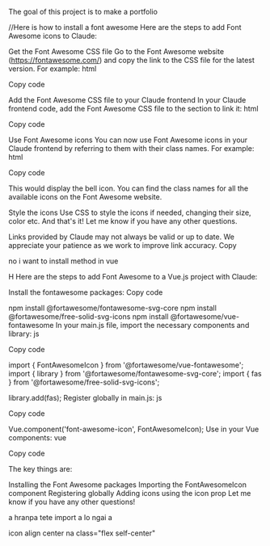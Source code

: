 The goal of this project is to make  a portfolio





//Here is how to install a font awesome 
Here are the steps to add Font Awesome icons to Claude:

Get the Font Awesome CSS file Go to the Font Awesome website (https://fontawesome.com/) and copy the link to the CSS file for the latest version. For example:
html

Copy code

<link rel="stylesheet" href="https://use.fontawesome.com/releases/v5.15.1/css/all.css">
Add the Font Awesome CSS file to your Claude frontend In your Claude frontend code, add the Font Awesome CSS file to the <head> section to link it:
html

Copy code

<head>
  <link rel="stylesheet" href="https://use.fontawesome.com/releases/v5.15.1/css/all.css">
</head>
Use Font Awesome icons You can now use Font Awesome icons in your Claude frontend by referring to them with their class names. For example:
html

Copy code

<i class="fas fa-bell"></i>
This would display the bell icon. You can find the class names for all the available icons on the Font Awesome website.

Style the icons Use CSS to style the icons if needed, changing their size, color etc.
And that's it! Let me know if you have any other questions.

Links provided by Claude may not always be valid or up to date. We appreciate your patience as we work to improve link accuracy.
Copy


no i want to install method in vue

H
Here are the steps to add Font Awesome to a Vue.js project with Claude:

Install the fontawesome packages:
Copy code

npm install @fortawesome/fontawesome-svg-core 
npm install @fortawesome/free-solid-svg-icons
npm install @fortawesome/vue-fontawesome
In your main.js file, import the necessary components and library:
js

Copy code

import { FontAwesomeIcon } from '@fortawesome/vue-fontawesome';
import { library } from '@fortawesome/fontawesome-svg-core';
import { fas } from '@fortawesome/free-solid-svg-icons'; 

library.add(fas);
Register globally in main.js:
js

Copy code

Vue.component('font-awesome-icon', FontAwesomeIcon);
Use in your Vue components:
vue

Copy code

<font-awesome-icon icon="coffee" />
The key things are:

Installing the Font Awesome packages
Importing the FontAwesomeIcon component
Registering globally
Adding icons using the icon prop
Let me know if you have any other questions!

a hranpa tete import a lo ngai a


icon align center na
 class="flex self-center"